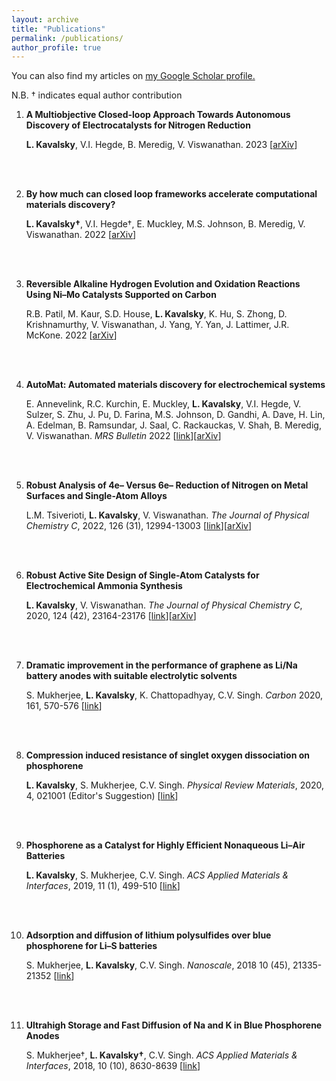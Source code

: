 ```yaml
---
layout: archive
title: "Publications"
permalink: /publications/
author_profile: true
---
```


You can also find my articles on <u><a href="https://scholar.google.com/citations?user=kPsUy9IAAAAJ&hl=en">my Google Scholar profile</a>.</u>

N.B. &dagger; indicates equal author contribution

1. **A Multiobjective Closed-loop Approach Towards Autonomous Discovery of Electrocatalysts for Nitrogen Reduction**

     **L. Kavalsky**, V.I. Hegde, B. Meredig, V. Viswanathan. 2023 [[arXiv](https://chemrxiv.org/engage/chemrxiv/article-details/6470fdd74f8b1884b7552bf1)]

    <br />
    <br />

2. **By how much can closed loop frameworks accelerate computational materials discovery?**

     **L. Kavalsky&dagger;**, V.I. Hegde&dagger;, E. Muckley, M.S. Johnson, B. Meredig, V. Viswanathan. 2022 [[arXiv](https://arxiv.org/abs/2211.10533)]

    <br />
    <br />

3. **Reversible Alkaline Hydrogen Evolution and Oxidation Reactions Using Ni–Mo Catalysts Supported on Carbon**

     R.B. Patil, M. Kaur, S.D. House, **L. Kavalsky**, K. Hu, S. Zhong, D. Krishnamurthy, V. Viswanathan, J. Yang, Y. Yan, J. Lattimer, J.R. McKone. 2022 [[arXiv](https://chemrxiv.org/engage/chemrxiv/article-details/6349a624e3f3ee46d55a7a3a)]

    <br />
    <br />

4. **AutoMat: Automated materials discovery for electrochemical systems**

     E. Annevelink, R.C. Kurchin, E. Muckley, **L. Kavalsky**, V.I. Hegde, V. Sulzer, S. Zhu, J. Pu, D. Farina, M.S. Johnson, D. Gandhi, A. Dave, H. Lin, A. Edelman, B. Ramsundar, J. Saal, C. Rackauckas, V. Shah, B. Meredig, V. Viswanathan. *MRS Bulletin* 2022 [[link](https://link.springer.com/article/10.1557/s43577-022-00424-0)][[arXiv](https://arxiv.org/abs/2011.04426)]

    <br />
    <br />

5. **Robust Analysis of 4e– Versus 6e– Reduction of Nitrogen on Metal Surfaces and Single-Atom Alloys**

     L.M. Tsiverioti, **L. Kavalsky**, V. Viswanathan. *The Journal of Physical Chemistry C*, 2022, 126 (31), 12994-13003 [[link](https://pubs.acs.org/doi/10.1021/acs.jpcc.2c01630)][[arXiv](https://chemrxiv.org/engage/chemrxiv/article-details/62278c38c45c0b4f6729dda1)]


    <br />
    <br />

6. **Robust Active Site Design of Single-Atom Catalysts for Electrochemical Ammonia Synthesis**

     **L. Kavalsky**, V. Viswanathan. *The Journal of Physical Chemistry C*, 2020, 124 (42), 23164-23176 [[link](https://pubs.acs.org/doi/full/10.1021/acs.jpcc.0c06692)][[arXiv](https://arxiv.org/abs/2007.10318)]


    <br />
    <br />

7. **Dramatic improvement in the performance of graphene as Li/Na battery anodes with suitable electrolytic solvents**

     S. Mukherjee, **L. Kavalsky**, K. Chattopadhyay, C.V. Singh. *Carbon* 2020, 161, 570-576 [[link](https://www.sciencedirect.com/science/article/pii/S0008622320301391)]


    <br />
    <br />

8. **Compression induced resistance of singlet oxygen dissociation on phosphorene**

     **L. Kavalsky**, S. Mukherjee, C.V. Singh. *Physical Review Materials*, 2020, 4, 021001 (Editor's Suggestion) [[link](https://journals.aps.org/prmaterials/abstract/10.1103/PhysRevMaterials.4.021001)]


    <br />
    <br />

9. **Phosphorene as a Catalyst for Highly Efficient Nonaqueous Li–Air Batteries**

     **L. Kavalsky**, S. Mukherjee, C.V. Singh. *ACS Applied Materials & Interfaces*, 2019, 11 (1), 499-510 [[link](https://pubs.acs.org/doi/full/10.1021/acsami.8b13505)]


    <br />
    <br />

10. **Adsorption and diffusion of lithium polysulfides over blue phosphorene for Li–S batteries**

     S. Mukherjee, **L. Kavalsky**, C.V. Singh. *Nanoscale*, 2018 10 (45), 21335-21352 [[link](https://pubs.rsc.org/en/content/articlehtml/2018/nr/c8nr04868a)]


    <br />
    <br />

11. **Ultrahigh Storage and Fast Diffusion of Na and K in Blue Phosphorene Anodes**

     S. Mukherjee&dagger;, **L. Kavalsky&dagger;**, C.V. Singh. *ACS Applied Materials & Interfaces*, 2018, 10 (10), 8630-8639 [[link](https://pubs.acs.org/doi/full/10.1021/acsami.7b18595)]

